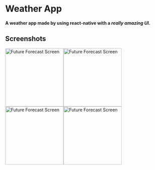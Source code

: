 # Weather App
#### A weather app made by using react-native with a *really amazing UI*.

## Screenshots

<img src="https://i.ibb.co/F5xxNcs/Img2.jpg" 
     alt="Future Forecast Screen"  
     style="float: left" 
     width="185"/><img src="https://i.ibb.co/yBJ1JnG/Img3.jpg" 
     alt="Future Forecast Screen" 
     width="185" 
     style="float:left"/><img src="https://i.ibb.co/D7nqRRK/Img4.jpg" 
     alt="Future Forecast Screen" 
     width="185" 
     style="float:left"/><img src="https://i.ibb.co/mC8YWC6/Img1.jpg" 
     alt="Future Forecast Screen" 
     width="185" 
     style="float:left"/>
